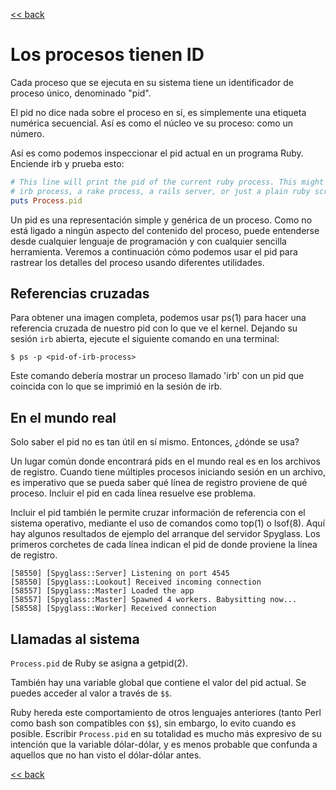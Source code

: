[<< back](README.md)

# Los procesos tienen ID

Cada proceso que se ejecuta en su sistema tiene un identificador de proceso único, denominado "pid".

El pid no dice nada sobre el proceso en sí, es simplemente una etiqueta numérica secuencial. Así es como el núcleo ve su proceso: como un número.

Así es como podemos inspeccionar el pid actual en un programa Ruby. Enciende irb y prueba esto:

```ruby
# This line will print the pid of the current ruby process. This might be an
# irb process, a rake process, a rails server, or just a plain ruby script.
puts Process.pid
```

Un pid es una representación simple y genérica de un proceso. Como no está ligado a ningún aspecto del contenido del proceso, puede entenderse desde cualquier lenguaje de programación y con cualquier sencilla herramienta. Veremos a continuación cómo podemos usar el pid para rastrear los detalles del proceso usando diferentes utilidades.

## Referencias cruzadas

Para obtener una imagen completa, podemos usar ps(1) para hacer una referencia cruzada de nuestro pid con lo que ve el kernel. Dejando su sesión `irb` abierta, ejecute el siguiente comando en una terminal:

```
$ ps -p <pid-of-irb-process>
```

Este comando debería mostrar un proceso llamado 'irb' con un pid que coincida con lo que se imprimió en la sesión de irb.

## En el mundo real

Solo saber el pid no es tan útil en sí mismo. Entonces, ¿dónde se usa?

Un lugar común donde encontrará pids en el mundo real es en los archivos de registro. Cuando tiene múltiples procesos iniciando sesión en un archivo, es imperativo que se pueda saber qué línea de registro proviene de qué proceso. Incluir el pid en cada línea resuelve ese problema.

Incluir el pid también le permite cruzar información de referencia con el sistema operativo, mediante el uso de comandos como top(1) o lsof(8). Aquí hay algunos resultados de ejemplo del arranque del servidor Spyglass. Los primeros corchetes de cada línea indican el pid de donde proviene la línea de registro.

```
[58550] [Spyglass::Server] Listening on port 4545
[58550] [Spyglass::Lookout] Received incoming connection
[58557] [Spyglass::Master] Loaded the app
[58557] [Spyglass::Master] Spawned 4 workers. Babysitting now...
[58558] [Spyglass::Worker] Received connection
```

## Llamadas al sistema

`Process.pid` de Ruby se asigna a getpid(2).

También hay una variable global que contiene el valor del pid actual. Se puedes acceder al valor a través de `$$`.

Ruby hereda este comportamiento de otros lenguajes anteriores (tanto Perl como bash son compatibles con `$$`), sin embargo, lo evito cuando es posible. Escribir `Process.pid` en su totalidad es mucho más expresivo de su intención que la variable dólar-dólar, y es menos probable que confunda a aquellos que no han visto el dólar-dólar antes.

[<< back](README.md)
